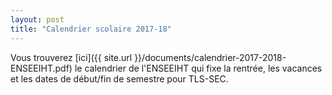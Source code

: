 ```yaml
---
layout: post
title: "Calendrier scolaire 2017-18"
---
```


Vous trouverez [ici]({{ site.url }}/documents/calendrier-2017-2018-ENSEEIHT.pdf) le calendrier de l'ENSEEIHT qui fixe la rentrée, les vacances et les dates de début/fin de semestre pour TLS-SEC.
